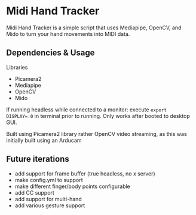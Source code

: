 # Midi Hand Tracker

Midi Hand Tracker is a simple script that uses Mediapipe, OpenCV, and Mido to turn your hand movements into MIDI data.

## Dependencies & Usage

Libraries
- Picamera2
- Mediapipe
- OpenCV
- Mido

If running headless while connected to a monitor:
execute 
``export DISPLAY=:0``
in terminal prior to running. Only works after booted to desktop GUI.

Built using Picamera2 library rather OpenCV video streaming, as this was initially built using an Arducam

## Future iterations

- add support for frame buffer (true headless, no x server)
- make config.yml to support 
- make different finger/body points configurable
- add CC support
- add support for multi-hand
- add various gesture support